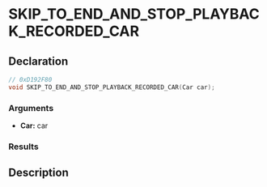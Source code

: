 # SKIP_TO_END_AND_STOP_PLAYBACK_RECORDED_CAR

## Declaration
```cpp
// 0xD192F80
void SKIP_TO_END_AND_STOP_PLAYBACK_RECORDED_CAR(Car car);
```

### Arguments
- **Car:** car

### Results

## Description
